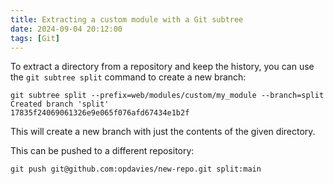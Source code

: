 ```yaml
---
title: Extracting a custom module with a Git subtree
date: 2024-09-04 20:12:00
tags: [Git]
---
```


To extract a directory from a repository and keep the history, you can use the `git subtree split` command to create a new branch:

```shell
git subtree split --prefix=web/modules/custom/my_module --branch=split
Created branch 'split'
17835f24069061326e9e065f076afd67434e1b2f
```

This will create a new branch with just the contents of the given directory.

This can be pushed to a different repository:

```shell
git push git@github.com:opdavies/new-repo.git split:main
```
